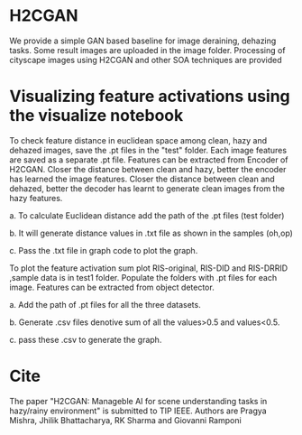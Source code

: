 # H2CGAN
We provide a simple GAN based baseline for image deraining, dehazing tasks. Some result images are uploaded in the image folder. Processing of cityscape images using H2CGAN and other SOA techniques are provided







# Visualizing feature activations using the visualize notebook

To check feature distance in euclidean space among clean, hazy and dehazed images, save the .pt files in the "test" folder. Each image features are saved as a separate .pt file. Features can be extracted from Encoder of H2CGAN. Closer the distance between clean and hazy, better the encoder has learned the image features. Closer the distance between clean and dehazed, better the decoder has learnt to generate clean images from the hazy features.

a. To calculate Euclidean distance add the path of the .pt files (test folder)

b. It will generate distance values in .txt file as shown in the samples (oh,op)

c. Pass the .txt file in graph code to plot the graph.


To plot the feature activation sum plot RIS-original, RIS-DID and RIS-DRRID ,sample data is in test1 folder. Populate the folders with .pt files for each image. Features can be extracted from object detector.

a. Add the path of .pt files for all the three datasets.

b. Generate .csv files denotive sum of all the values>0.5 and values<0.5.

c. pass these .csv to generate the graph.


# Cite

The paper "H2CGAN: Manageble AI for scene understanding tasks in hazy/rainy environment" is submitted to TIP IEEE. Authors are Pragya Mishra, Jhilik Bhattacharya, RK Sharma and Giovanni Ramponi 
